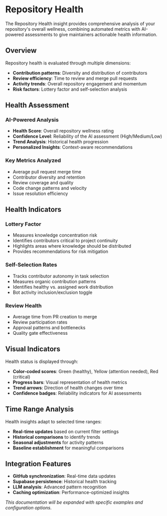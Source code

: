 # Repository Health

The Repository Health insight provides comprehensive analysis of your repository's overall wellness, combining automated metrics with AI-powered assessments to give maintainers actionable health information.

## Overview

Repository health is evaluated through multiple dimensions:
- **Contribution patterns**: Diversity and distribution of contributors  
- **Review efficiency**: Time to review and merge pull requests
- **Activity trends**: Overall repository engagement and momentum
- **Risk factors**: Lottery factor and self-selection analysis

## Health Assessment

### AI-Powered Analysis
- **Health Score**: Overall repository wellness rating
- **Confidence Level**: Reliability of the AI assessment (High/Medium/Low)
- **Trend Analysis**: Historical health progression
- **Personalized Insights**: Context-aware recommendations

### Key Metrics Analyzed
- Average pull request merge time
- Contributor diversity and retention
- Review coverage and quality
- Code change patterns and velocity
- Issue resolution efficiency

## Health Indicators

### Lottery Factor
- Measures knowledge concentration risk
- Identifies contributors critical to project continuity
- Highlights areas where knowledge should be distributed
- Provides recommendations for risk mitigation

### Self-Selection Rates  
- Tracks contributor autonomy in task selection
- Measures organic contribution patterns
- Identifies healthy vs. assigned work distribution
- Bot activity inclusion/exclusion toggle

### Review Health
- Average time from PR creation to merge
- Review participation rates
- Approval patterns and bottlenecks
- Quality gate effectiveness

## Visual Indicators

Health status is displayed through:
- **Color-coded scores**: Green (healthy), Yellow (attention needed), Red (critical)
- **Progress bars**: Visual representation of health metrics
- **Trend arrows**: Direction of health changes over time
- **Confidence badges**: Reliability indicators for AI assessments

## Time Range Analysis

Health insights adapt to selected time ranges:
- **Real-time updates** based on current filter settings
- **Historical comparisons** to identify trends
- **Seasonal adjustments** for activity patterns
- **Baseline establishment** for meaningful comparisons

## Integration Features

- **GitHub synchronization**: Real-time data updates
- **Supabase persistence**: Historical health tracking
- **LLM analysis**: Advanced pattern recognition
- **Caching optimization**: Performance-optimized insights

*This documentation will be expanded with specific examples and configuration options.*
